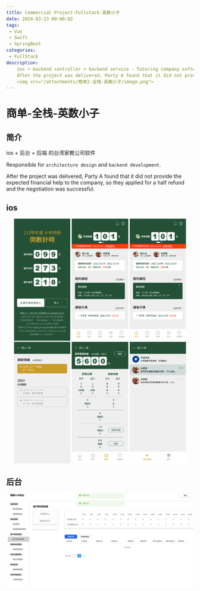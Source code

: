 ```yaml
---
title: Commercial Project-Fullstack-英数小子
date: 2024-03-23 00:00:02
tags:
 - Vue
 - Swift
 - SpringBoot
categories:
 - FullStack
description:
    ios + backend controller + backend service - Tutoring company software. Record students, teachers, courses, book a class time, salary, different roles and permissions.
    After the project was delivered, Party A found that it did not provide the expected financial help to the company, so they applied for a half refund and the negotiation was successful.
    <img src="/attachments/商单2-全栈-英数小子/image.png">
---
```


# 商单-全栈-英数小子

## 简介
ios + 后台 + 后端 的台湾家教公司软件

Responsible for `architecture design` and `backend development`.

After the project was delivered, Party A found that it did not provide the expected financial help to the company, so they applied for a half refund and the negotiation was successful.

## ios

<div style="text-align:center;">
    <img src="/attachments/商单2-全栈-英数小子/image.png" width="30%" style="display:inline-block;">
    <img src="/attachments/商单2-全栈-英数小子/image-1.png" width="30%" style="display:inline-block;">
    <img src="/attachments/商单2-全栈-英数小子/image-2.png" width="30%" style="display:inline-block;">
    <img src="/attachments/商单2-全栈-英数小子/image-3.png" width="30%" style="display:inline-block;">
    <img src="/attachments/商单2-全栈-英数小子/image-4.png" width="30%" style="display:inline-block;">
    <img src="/attachments/商单2-全栈-英数小子/image-5.png" width="30%" style="display:inline-block;">
</div>

## 后台

![alt text](/attachments/商单2-全栈-英数小子/image-6.png)